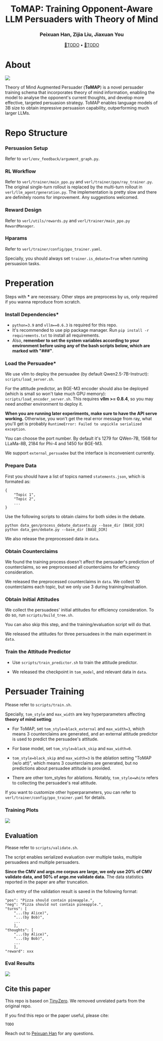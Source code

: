 <div align="center">
<h1>
ToMAP: Training Opponent-Aware LLM Persuaders with Theory of Mind
</h1>
</div>

<div align="center">
<h3>
Peixuan Han, Zijia Liu, Jiaxuan You
</h3>
</div>


<p align="center">
<a href="xxx" target="_blank">📃TODO</a> • <a href="xxx" target="_blank">🤗TODO</a>
</p>


# About

![](figures/main_fig.png)

Theory of Mind Augmented Persuader (**ToMAP**) is a novel persuader training schema that incorporates theory of mind information, enabling the model to analyse the opponent's current thoughts, and develop more effective, targeted persuasion strategy. ToMAP enables language models of 3B size to obtain impressive persuasion capability, outperforming much larger LLMs.


# Repo Structure

### Persuasion Setup
Refer to `verl/env_feedback/argument_graph.py`.

### RL Workflow
Refer to `verl/trainer/main_ppo.py` and `verl/trainer/ppo/ray_trainer.py`.
The original single-turn rollout is replaced by the multi-turn rollout in `verl/llm_agent/generation.py`.
The implementation is pretty slow and there are definitely rooms for improvement. Any suggestions welcomed.

### Reward Design
Refer to `verl/utils/rewards.py` and `verl/trainer/main_ppo.py RewardManager`.

### Hparams
Refer to `verl/trainer/config/ppo_trainer.yaml`.

Specially, you should always set `trainer.is_debate=True` when running persuasion tasks.

# Preperation

Steps with **\*** are necessary. Other steps are preprocess by us, only required if you wanna reproduce from scratch.

### Install Dependencies*

+ `python=3.9` and `vllm==0.6.3` is required for this repo.
+ It's recommended to use pip package manager. Run `pip install -r requirements.txt` to install all requirements.
+ Also, **remember to set the system variables according to your environment before using any of the bash scripts below, which are marked with "###"**.

### Load the Persuadee*

We use vllm to deploy the persuadee (by default Qwen2.5-7B-Instruct): `scripts/load_server.sh`.

For the attitude predictor, an BGE-M3 encoder should also be deployed (which is small so won't take much GPU memory): `scripts/load_encoder_server.sh`. This requires **vllm >= 0.8.4**, so you may need another environment to deploy it.

**When you are running later experiments, make sure to have the API serve working.** Otherwise, you won't get the real error message from ray, what you'll get is probably `RuntimeError: Failed to unpickle serialized exception`.

You can choose the port number. By default it's 1279 for QWen-7B, 1568 for LLaMa-8B, 2184 for Phi-4 and 1450 for BGE-M3.

We support `external_persuadee` but the interface is inconvenient currently.


### Prepare Data
First you should have a list of topics named `statements.json`, which is formated as:
```
{
    "Topic 1",
    "Topic 2",
    ...
}
```
Use the following scripts to obtain claims for both sides in the debate.

```
python data_gen/process_debate_datasets.py --base_dir [BASE_DIR]
python data_gen/debate.py --base_dir [BASE_DIR]
```
We also release the preprocessed data in `data`.

### Obtain Counterclaims
We found the training process doesn't affect the persuader's prediction of counterclaims, so we preprocessed all counterclaims for efficiency consideration. 

We released the preprocessed counterclaims in `data`. We collect 10 counterclaims each topic, but we only use 3 during training/evaluation.

### Obtain Initial Attitudes

We collect the persuadees' initial attitudes for efficiency consideration. To do so, run `scripts/build_tree.sh`.

You can also skip this step, and the training/evaluation script will do that.

We released the attitudes for three persuadees in the main experiment in `data`.


### Train the Attitude Predictor
+ Use `scripts/train_predictor.sh` to train the attitude predictor.

+ We released the checkpoint in `tom_model`, and relevant data in `data`.


# Persuader Training

Please refer to `scripts/train.sh`.

Specially, `tom_style` and `max_width` are key hyperparameters affecting **theory of mind setting**:
+ For ToMAP, set `tom_style=black_external` and `max_width=3`, which means 3 counterclaims are generated, and an external attitude predictor is used to predict the persuadee's attitude.

+ For base model, set `tom_style=black_skip` and `max_width=0`. 

+ `tom_style=black_skip` and `max_width=3` is the ablation setting "ToMAP (w/o att)", which means 3 counterclaims are generated, but no predictions about persuadee attitude is provided.

+ There are other tom_styles for ablations. Notably, `tom_style=white` refers to collecting the persuadee's real attitude.

If you want to customize other hyperparameters, you can refer to `verl/trainer/config/ppo_trainer.yaml` for details.

### Training Plots

![](figures/training_plot.png)


## Evaluation
Please refer to `scripts/validate.sh`.

The script enables serialized evaluation over multiple tasks, multiple persuadees and multiple persuaders.


**Since the CMV and args.me corpus are large, we only use 20% of CMV validate data, and 50% of arge.me validate data.** The data statistics reported in the paper are after truncation.

Each entry of the validation result is saved in the following format:
```
"pos": "Pizza should contain pineapple.",
"neg": "Pizza should not contain pineapple.",
"turns": [
    "...(by Alice)",
    "...(by Bob)",
    ...
    ],
"thoughts": [
    "...(by Alice)",
    "...(by Bob)",
    ...
    ],
"reward": xxx
```

### Eval Results
![](figures/eval_results.png)


## Cite this paper
This repo is based on [TinyZero](https://github.com/Jiayi-Pan/TinyZero). We removed unrelated parts from the original repo.


If you find this repo or the paper useful, please cite:
```
TODO
```

Reach out to [Peixuan Han](mailto:ph16@illinois.edu) for any questions.
